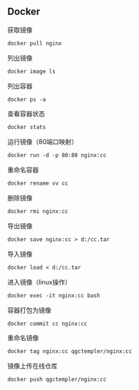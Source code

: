 ## Docker

获取镜像

```markdown
docker pull nginx
```

列出镜像

```markdown
docker image ls
```

列出容器

```markdown
docker ps -a
```

查看容器状态

```markdown
docker stats
```

运行镜像（80端口映射）

```markdown
docker run -d -p 80:80 nginx:cc
```

重命名容器

```markdown
docker rename vv cc
```

删除镜像

```markdown
docker rmi nginx:cc
```

导出镜像

```markdown
docker save nginx:cc > d:/cc.tar
```

导入镜像

```markdown
docker load < d:/cc.tar
```

进入镜像（linux操作）

```markdown
docker exec -it nginx:cc bash
```

容器打包为镜像

```markdown
docker commit cc nginx:cc
```

重命名镜像

```markdown
docker tag nginx:cc qgctempler/nginx:cc
```

镜像上传在线仓库

```markdown
docker push qgctempler/nginx:cc
```








